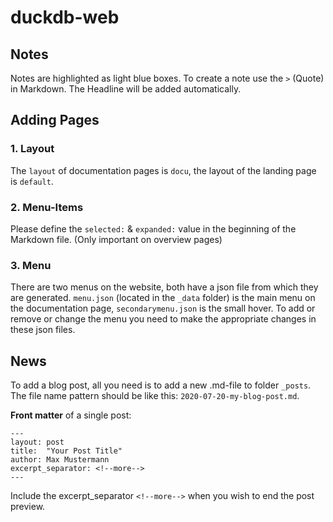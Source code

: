 # duckdb-web

## Notes
Notes are highlighted as light blue boxes. To create a note use the `>` (Quote) in Markdown.
The Headline will be added automatically.

## Adding Pages

### 1. Layout
The `layout` of documentation pages is `docu`, the layout of the landing page is `default`. 

### 2. Menu-Items
Please define the `selected:` & `expanded:` value in the beginning of the Markdown file. (Only important on overview pages)

### 3. Menu
There are two menus on the website, both have a json file from which they are generated. `menu.json` (located in the `_data` folder) is the main menu on the documentation page, `secondarymenu.json` is the small hover. To add or remove or change the menu you need to make the appropriate changes in these json files. 

## News

To add a blog post, all you need is to add a new .md-file to folder `_posts`. 
The file name pattern should be like this: `2020-07-20-my-blog-post.md`. 

**Front matter** of a single post: 

	---
	layout: post  
	title:  "Your Post Title"  
	author: Max Mustermann  
	excerpt_separator: <!--more-->
	---
	
Include the excerpt_separator `<!--more-->` when you wish to end the post preview. 